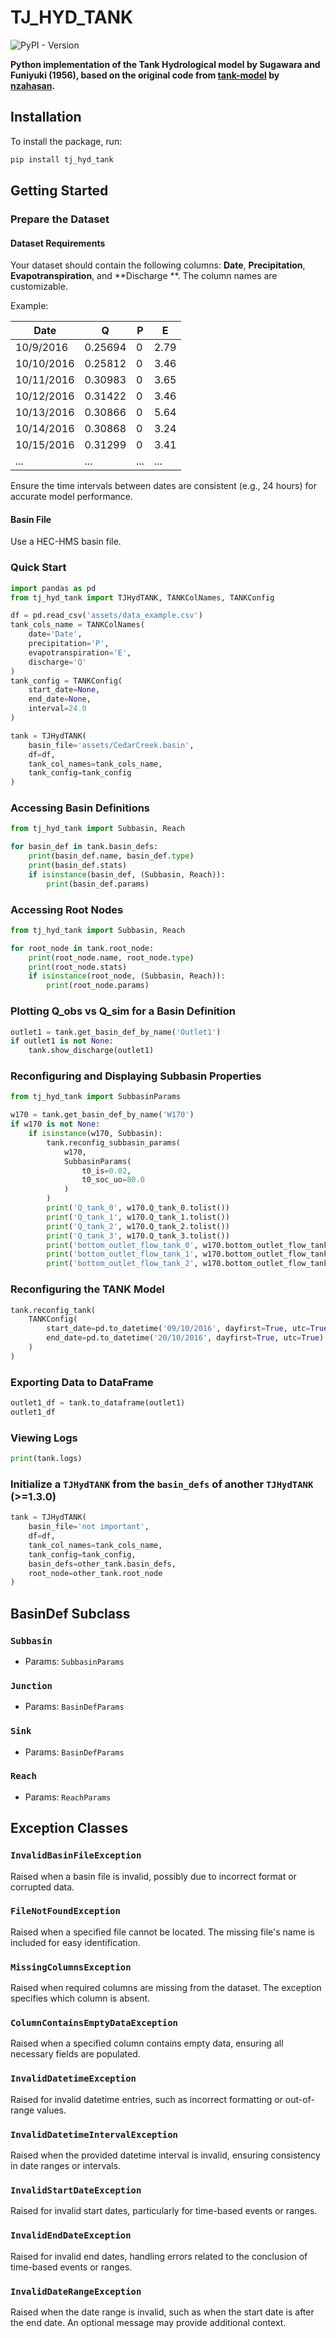 # TJ_HYD_TANK
![PyPI - Version](https://img.shields.io/pypi/v/tj-hyd-tank)


**Python implementation of the Tank Hydrological model by Sugawara and Funiyuki (1956), based on the original code
from [tank-model](https://github.com/nzahasan/tank-model) by [nzahasan](https://github.com/nzahasan).**

## Installation

To install the package, run:

```bash
pip install tj_hyd_tank
```

## Getting Started

### Prepare the Dataset

#### Dataset Requirements

Your dataset should contain the following columns: **Date**, **Precipitation**, **Evapotranspiration**, and **Discharge
**. The column names are customizable.

Example:

| Date       | Q       | P   | E    |
|------------|---------|-----|------|
| 10/9/2016  | 0.25694 | 0   | 2.79 |
| 10/10/2016 | 0.25812 | 0   | 3.46 |
| 10/11/2016 | 0.30983 | 0   | 3.65 |
| 10/12/2016 | 0.31422 | 0   | 3.46 |
| 10/13/2016 | 0.30866 | 0   | 5.64 |
| 10/14/2016 | 0.30868 | 0   | 3.24 |
| 10/15/2016 | 0.31299 | 0   | 3.41 |
| ...        | ...     | ... | ...  |

Ensure the time intervals between dates are consistent (e.g., 24 hours) for accurate model performance.

#### Basin File

Use a HEC-HMS basin file.

### Quick Start

```python
import pandas as pd
from tj_hyd_tank import TJHydTANK, TANKColNames, TANKConfig

df = pd.read_csv('assets/data_example.csv')
tank_cols_name = TANKColNames(
    date='Date',
    precipitation='P',
    evapotranspiration='E',
    discharge='Q'
)
tank_config = TANKConfig(
    start_date=None,
    end_date=None,
    interval=24.0
)

tank = TJHydTANK(
    basin_file='assets/CedarCreek.basin',
    df=df,
    tank_col_names=tank_cols_name,
    tank_config=tank_config
)
```

### Accessing Basin Definitions

```python
from tj_hyd_tank import Subbasin, Reach

for basin_def in tank.basin_defs:
    print(basin_def.name, basin_def.type)
    print(basin_def.stats)
    if isinstance(basin_def, (Subbasin, Reach)):
        print(basin_def.params)
```

### Accessing Root Nodes

```python
from tj_hyd_tank import Subbasin, Reach

for root_node in tank.root_node:
    print(root_node.name, root_node.type)
    print(root_node.stats)
    if isinstance(root_node, (Subbasin, Reach)):
        print(root_node.params)
```

### Plotting Q_obs vs Q_sim for a Basin Definition

```python
outlet1 = tank.get_basin_def_by_name('Outlet1')
if outlet1 is not None:
    tank.show_discharge(outlet1)
```

### Reconfiguring and Displaying Subbasin Properties

```python
from tj_hyd_tank import SubbasinParams

w170 = tank.get_basin_def_by_name('W170')
if w170 is not None:
    if isinstance(w170, Subbasin):
        tank.reconfig_subbasin_params(
            w170,
            SubbasinParams(
                t0_is=0.02,
                t0_soc_uo=80.0
            )
        )
        print('Q_tank_0', w170.Q_tank_0.tolist())
        print('Q_tank_1', w170.Q_tank_1.tolist())
        print('Q_tank_2', w170.Q_tank_2.tolist())
        print('Q_tank_3', w170.Q_tank_3.tolist())
        print('bottom_outlet_flow_tank_0', w170.bottom_outlet_flow_tank_0.tolist())
        print('bottom_outlet_flow_tank_1', w170.bottom_outlet_flow_tank_1.tolist())
        print('bottom_outlet_flow_tank_2', w170.bottom_outlet_flow_tank_2.tolist())
```

### Reconfiguring the TANK Model

```python
tank.reconfig_tank(
    TANKConfig(
        start_date=pd.to_datetime('09/10/2016', dayfirst=True, utc=True),
        end_date=pd.to_datetime('20/10/2016', dayfirst=True, utc=True)
    )
)
```

### Exporting Data to DataFrame

```python
outlet1_df = tank.to_dataframe(outlet1)
outlet1_df
```

### Viewing Logs

```python
print(tank.logs)
```

### Initialize a `TJHydTANK` from the `basin_defs` of another `TJHydTANK` (>=1.3.0)
```python
tank = TJHydTANK(
    basin_file='not important',
    df=df,
    tank_col_names=tank_cols_name,
    tank_config=tank_config,
    basin_defs=other_tank.basin_defs,
    root_node=other_tank.root_node
)
```

## BasinDef Subclass

### `Subbasin`

- Params: `SubbasinParams`

### `Junction`

- Params: `BasinDefParams`

### `Sink`

- Params: `BasinDefParams`

### `Reach`

- Params: `ReachParams`

## Exception Classes

### `InvalidBasinFileException`

Raised when a basin file is invalid, possibly due to incorrect format or corrupted data.

### `FileNotFoundException`

Raised when a specified file cannot be located. The missing file's name is included for easy identification.

### `MissingColumnsException`

Raised when required columns are missing from the dataset. The exception specifies which column is absent.

### `ColumnContainsEmptyDataException`

Raised when a specified column contains empty data, ensuring all necessary fields are populated.

### `InvalidDatetimeException`

Raised for invalid datetime entries, such as incorrect formatting or out-of-range values.

### `InvalidDatetimeIntervalException`

Raised when the provided datetime interval is invalid, ensuring consistency in date ranges or intervals.

### `InvalidStartDateException`

Raised for invalid start dates, particularly for time-based events or ranges.

### `InvalidEndDateException`

Raised for invalid end dates, handling errors related to the conclusion of time-based events or ranges.

### `InvalidDateRangeException`

Raised when the date range is invalid, such as when the start date is after the end date. An optional message may
provide additional context.
